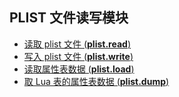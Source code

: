 ## PLIST 文件读写模块

- [读取 plist 文件 \(**plist\.read**\)](plist.read.md)
- [写入 plist 文件 \(**plist\.write**\)](plist.write.md)
- [读取属性表数据 \(**plist\.load**\)](plist.load.md)
- [取 Lua 表的属性表数据 \(**plist\.dump**\)](plist.dump.md)

